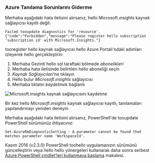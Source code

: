 ### <a name="troubleshoot-azure-diagnostics"></a>Azure Tanılama Sorunlarını Giderme

Merhaba aşağıdaki hata iletisini alırsanız, hello Microsoft.ınsights kaynak sağlayıcısı kayıtlı değil:

`Failed tooupdate diagnostics for 'resource'. {"code":"Forbidden","message":"Please register hello subscription 'subscription id' with Microsoft.Insights."}`

tooregister hello kaynak sağlayıcısı hello Azure Portalı'ndaki adımları izleyerek hello gerçekleştirin:

1.  Merhaba Gezinti hello sol taraftaki bölmede *abonelikleri*
2.  Merhaba hata iletisinde belirtilen hello aboneliği seçin
3.  *Kaynak Sağlayıcıları*’ne tıklayın
4.  Hello bulur *Microsoft.ınsights* sağlayıcısı
5.  Merhaba tıklatın *kaydetmek* bağlantı

![Microsoft.insights kaynak sağlayıcısını kaydetme](./media/log-analytics-troubleshoot-azure-diagnostics/log-analytics-register-microsoft-diagnostics-resource-provider.png)

Bir kez hello *Microsoft.ınsights* kaynak sağlayıcısı kayıtlı, tanılamaları yapılandırmayı yeniden deneyin.


Merhaba aşağıdaki hata iletisini alırsanız, PowerShell'de tooupdate PowerShell sürümünüz ihtiyacınız:

`Set-AzureRmDiagnosticSetting : A parameter cannot be found that matches parameter name 'WorkspaceId'.`

Kasım 2016 (v2.3.0) PowerShell toohello uygulamanızın sürümünü güncelleştirin veya hello hello yönergeleri kullanarak daha sonra serbest [Azure PowerShell cmdlet'leri kullanmaya başlama](https://docs.microsoft.com/powershell/azureps-cmdlets-docs/) makalesi.
